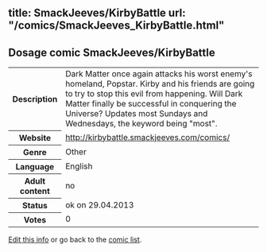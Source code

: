 title: SmackJeeves/KirbyBattle
url: "/comics/SmackJeeves_KirbyBattle.html"
---
Dosage comic SmackJeeves/KirbyBattle
-----------------------------------------

<p id="msg"></p>
<script type="text/javascript">
if (window.location.search === '?edit_info_mail=sent_ok') {
  var elem = document.getElementById("msg");
  elem.innerHTML = 'Edited information sucessfully sent.';
  elem.className = 'ok';
}
</script>
<table class="comicinfo">
<tr>
<th>Description</th><td>Dark Matter once again attacks his worst enemy's homeland, Popstar. Kirby and his friends are going to try to stop this evil from happening. Will Dark Matter finally be successful in conquering the Universe? Updates most Sundays and Wednesdays, the keyword being &quot;most&quot;.</td>
</tr>
<tr>
<th>Website</th><td><a href="http://kirbybattle.smackjeeves.com/comics/">http://kirbybattle.smackjeeves.com/comics/</a></td>
</tr>
<tr>
<th>Genre</th><td>Other</td>
</tr>
<tr>
<th>Language</th><td>English</td>
</tr>
<tr>
<th>Adult content</th><td>no</td>
</tr>
<tr>
<th>Status</th><td>ok on 29.04.2013</td>
</tr>
<tr>
<th>Votes</th><td>0</td>
</tr>
</table>

[Edit this info](SmackJeeves_KirbyBattle_edit.html) or go back to the [comic list](../comic-index.html).
